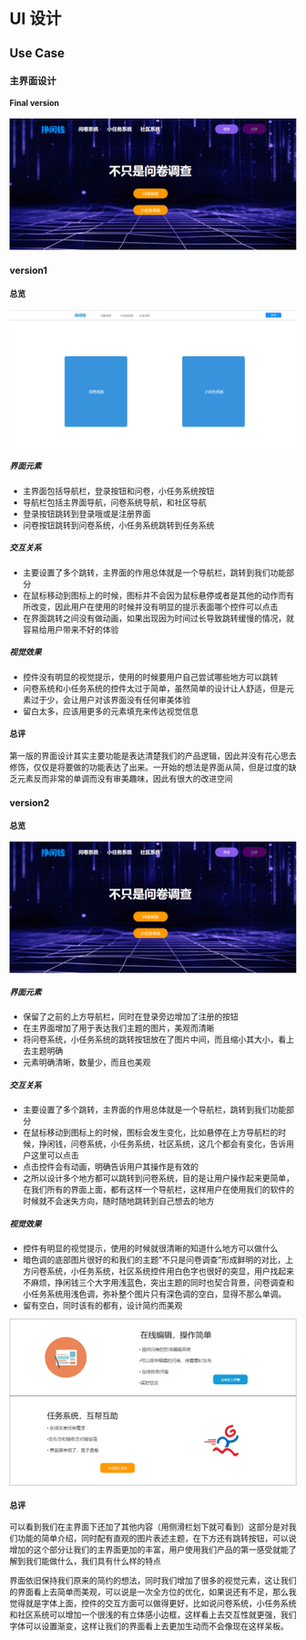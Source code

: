 # UI 设计
##  Use Case 
### 主界面设计
#### Final version
![主界面version2(1)](images\UI设计\主界面version2(1).png)

### version1
#### 总览

![主界面version1](images\UI设计\主界面version1.png)



#####  界面元素
* 主界面包括导航栏，登录按钮和问卷，小任务系统按钮
* 导航栏包括主界面导航，问卷系统导航，和社区导航
* 登录按钮跳转到登录哦或是注册界面
* 问卷按钮跳转到问卷系统，小任务系统跳转到任务系统
##### 交互关系
* 主要设置了多个跳转，主界面的作用总体就是一个导航栏，跳转到我们功能部分
* 在鼠标移动到图标上的时候，图标并不会因为鼠标悬停或者是其他的动作而有所改变，因此用户在使用的时候并没有明显的提示表面哪个控件可以点击
* 在界面跳转之间没有做动画，如果出现因为时间过长导致跳转缓慢的情况，就容易给用户带来不好的体验

##### 视觉效果
* 控件没有明显的视觉提示，使用的时候要用户自己尝试哪些地方可以跳转
* 问卷系统和小任务系统的控件太过于简单，虽然简单的设计让人舒适，但是元素过于少，会让用户对该界面没有任何审美体验
* 留白太多，应该用更多的元素填充来传达视觉信息

#### 总评
第一版的界面设计其实主要功能是表达清楚我们的产品逻辑，因此并没有花心思去修饰，仅仅是将要做的功能表达了出来。一开始的想法是界面从简，但是过度的缺乏元素反而非常的单调而没有审美趣味，因此有很大的改进空间

### version2
#### 总览

![主界面version2(1)](images\UI设计\主界面version2(1).png)

#####  界面元素
* 保留了之前的上方导航栏，同时在登录旁边增加了注册的按钮
* 在主界面增加了用于表达我们主题的图片，美观而清晰
* 将问卷系统，小任务系统的跳转按钮放在了图片中间，而且缩小其大小，看上去主题明确
* 元素明确清晰，数量少，而且也美观
##### 交互关系
* 主要设置了多个跳转，主界面的作用总体就是一个导航栏，跳转到我们功能部分
* 在鼠标移动到图标上的时候，图标会发生变化，比如悬停在上方导航栏的时候，挣闲钱，问卷系统，小任务系统，社区系统，这几个都会有变化，告诉用户这里可以点击
* 点击控件会有动画，明确告诉用户其操作是有效的
* 之所以设计多个地方都可以跳转到问卷系统，目的是让用户操作起来更简单，在我们所有的界面上面，都有这样一个导航栏，这样用户在使用我们的软件的时候就不会迷失方向，随时随地跳转到自己想去的地方

##### 视觉效果
* 控件有明显的视觉提示，使用的时候就很清晰的知道什么地方可以做什么
* 暗色调的底部图片很好的和我们的主题“不只是问卷调查”形成鲜明的对比，上方问卷系统，小任务系统，社区系统控件用白色字也很好的突显，用户找起来不麻烦，挣闲钱三个大字用浅蓝色，突出主题的同时也契合背景，问卷调查和小任务系统用浅色调，弥补整个图片只有深色调的空白，显得不那么单调。
* 留有空白，同时该有的都有，设计简约而美观

![version2(2)](images\UI设计\version2(2).png)

#### 总评

可以看到我们在主界面下还加了其他内容（用侧滑栏划下就可看到）这部分是对我们功能的简单介绍，同时配有直观的图片表述主题，在下方还有跳转按钮，可以说增加的这个部分让我们的主界面更加的丰富，用户使用我们产品的第一感受就能了解到我们能做什么，我们具有什么样的特点



界面依旧保持我们原来的简约的想法，同时我们增加了很多的视觉元素，这让我们的界面看上去简单而美观，可以说是一次全方位的优化，如果说还有不足，那么我觉得就是字体上面，控件的交互方面可以做得更好，比如说问卷系统，小任务系统和社区系统可以增加一个很浅的有立体感小边框，这样看上去交互性就更强，我们字体可以设置渐变，这样让我们的界面看上去更加生动而不会像现在这样呆板。